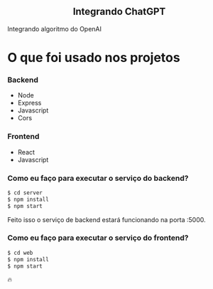 <!-- <p align="center">
<img src="https://imgur.com/npkT3Tw.png" width="350" title="chatgpt">
</p> -->

<h2 align="center">
  Integrando ChatGPT  
</h2>

Integrando algoritmo do OpenAI

<!-- <p align="center">
<img src="" title="ChatGPT">
</p> -->

# O que foi usado nos projetos

### Backend
  - Node
  - Express
  - Javascript
  - Cors

### Frontend
  - React
  - Javascript


### Como eu faço para executar o serviço do backend?

```sh
$ cd server
$ npm install
$ npm start
```

Feito isso o serviço de backend estará funcionando na porta :5000. 

### Como eu faço para executar o serviço do frontend?

```sh
$ cd web
$ npm install
$ npm start
```

🔥
